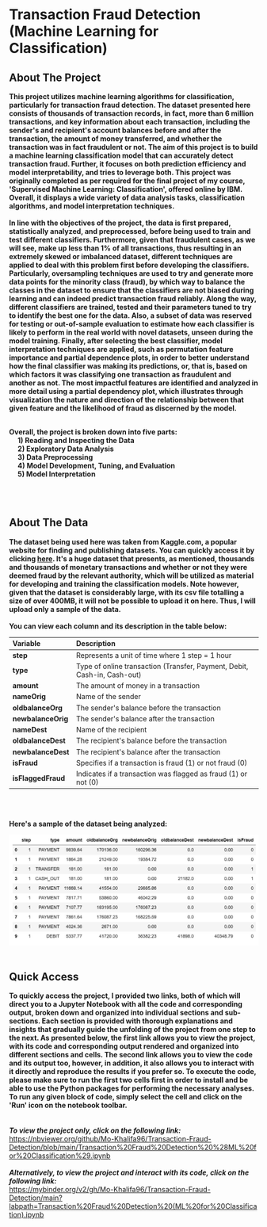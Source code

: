 # Transaction Fraud Detection (Machine Learning for Classification)

## About The Project 
**This project utilizes machine learning algorithms for classification, particularly for transaction fraud detection. The dataset presented here consists of thousands of transaction records, in fact, more than 6 million transactions, and key information about each transaction, including the sender's and recipient's account balances before and after the transaction, the amount of money transferred, and whether the transaction was in fact fraudulent or not. The aim of this project is to build a machine learning classification model that can accurately detect transaction fraud. Further, it focuses on both prediction efficiency and model interpretability, and tries to leverage both. This project was originally completed as per required for the final project of my course, 'Supervised Machine Learning: Classification', offered online by IBM. Overall, it displays a wide variety of data analysis tasks, classification algorithms, and model interpretation techniques.**
<br>
<br>
**In line with the objectives of the project, the data is first prepared, statistically analyzed, and preprocessed, before being used to train and test different classifiers. Furthermore, given that fraudulent cases, as we will see, make up less than 1% of all transactions, thus resulting in an extremely skewed or imbalanced dataset, different techniques are applied to deal with this problem first before developing the classifiers. Particularly, oversampling techniques are used to try and generate more data points for the minority class (fraud), by which way to balance the classes in the dataset to ensure that the classifiers are not biased during learning and can indeed predict transaction fraud reliably. Along the way, different classifiers are trained, tested and their parameters tuned to try to identify the best one for the data. Also, a subset of data was reserved for testing or out-of-sample evaluation to estimate how each classifier is likely to perform in the real world with novel datasets, unseen during the model training. Finally, after selecting the best classifier, model interpretation techniques are applied, such as permutation feature importance and partial dependence plots, in order to better understand how the final classifier was making its predictions, or, that is, based on which factors it was classifying one transaction as fraudulent and another as not. The most impactful features are identified and analyzed in more detail using a partial dependency plot, which illustrates through visualization the nature and direction of the relationship between that given feature and the likelihood of fraud as discerned by the model.** <br>
<br>

**Overall, the project is broken down into five parts: <br>
&emsp; 1) Reading and Inspecting the Data <br>
&emsp; 2) Exploratory Data Analysis <br>
&emsp; 3) Data Preprocessing <br>
&emsp; 4) Model Development, Tuning, and Evaluation <br>
&emsp; 5) Model Interpretation** <be>

<br>
<br>


## About The Data  
**The dataset being used here was taken from Kaggle.com, a popular website for finding and publishing datasets. You can quickly access it by clicking [here](https://www.kaggle.com/datasets/rupakroy/online-payments-fraud-detection-dataset). It's a huge dataset that presents, as mentioned, thousands and thousands of monetary transactions and whether or not they were deemed fraud by the relevant authority, which will be utilized as material for developing and training the classification models. Note however, given that the dataset is considerably large, with its csv file totalling a size of over 400MB, it will not be possible to upload it on here. Thus, I will upload only a sample of the data.** <br> 
<br> 
**You can view each column and its description in the table below:** <br> 

| **Variable**      | **Description**                                                                                         |
| :-----------------| :------------------------------------------------------------------------------------------------------ |
| **step**          | Represents a unit of time where 1 step = 1 hour                                                         |
| **type**          | Type of online transaction (Transfer, Payment, Debit, Cash-in, Cash-out)                                |
| **amount**        | The amount of money in a transaction                                                                    |
| **nameOrig**      | Name of the sender                                                                                      |
| **oldbalanceOrg** | The sender's balance before the transaction                                                             |
| **newbalanceOrig**| The sender's balance after the transaction                                                              |
| **nameDest**      | Name of the recipient                                                                                   |
| **oldbalanceDest**| The recipient's balance before the transaction                                                          |
| **newbalanceDest**| The recipient's balance after the transaction                                                           |
| **isFraud**       | Specifies if a transaction is fraud (1) or not fraud (0)                                                |
| **isFlaggedFraud**     | Indicates if a transaction was flagged as fraud (1) or not (0)                                     |

<br>
<br>

**Here's a sample of the dataset being analyzed:**
<br> 

<img src="transaction data screenshot.jpg" alt="https://github.com/Mo-Khalifa96/Transaction-Fraud-Detection/blob/main/transaction%20data%20screenshot.jpg" width="800"/>

<br>
<br> 

## Quick Access 
**To quickly access the project, I provided two links, both of which will direct you to a Jupyter Notebook with all the code and corresponding output, broken down and organized into individual sections and sub-sections. Each section is provided with thorough explanations and insights that gradually guide the unfolding of the project from one step to the next. As presented below, the first link allows you to view the project, with its code and corresponding output rendered and organized into different sections and cells. The second link allows you to view the code and its output too, however, in addition, it also allows you to interact with it directly and reproduce the results if you prefer so. To execute the code, please make sure to run the first two cells first in order to install and be able to use the Python packages for performing the necessary analyses. To run any given block of code, simply select the cell and click on the 'Run' icon on the notebook toolbar.**
<br>
<br>
<br>
***To view the project only, click on the following link:*** <br>
https://nbviewer.org/github/Mo-Khalifa96/Transaction-Fraud-Detection/blob/main/Transaction%20Fraud%20Detection%20%28ML%20for%20Classification%29.ipynb
<br>
<br>
***Alternatively, to view the project and interact with its code, click on the following link:*** <br>
https://mybinder.org/v2/gh/Mo-Khalifa96/Transaction-Fraud-Detection/main?labpath=Transaction%20Fraud%20Detection%20(ML%20for%20Classification).ipynb
<br>
<br>

